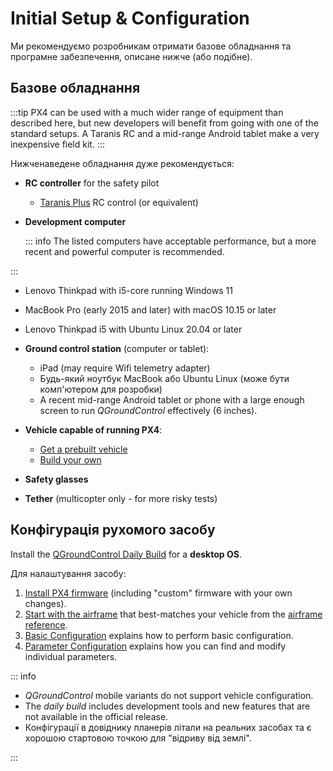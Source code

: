 # Initial Setup & Configuration

Ми рекомендуємо розробникам отримати базове обладнання та програмне забезпечення, описане нижче (або подібне).

## Базове обладнання

:::tip
PX4 can be used with a much wider range of equipment than described here, but new developers will benefit from going with one of the standard setups.
A Taranis RC and a mid-range Android tablet make a very inexpensive field kit.
:::

Нижченаведене обладнання дуже рекомендується:

- **RC controller** for the safety pilot
  - [Taranis Plus](https://www.frsky-rc.com/product/taranis-x9d-plus-2/) RC control (or equivalent)

- **Development computer**

  ::: info
  The listed computers have acceptable performance, but a more recent and powerful computer is recommended.

:::

  - Lenovo Thinkpad with i5-core running Windows 11
  - MacBook Pro (early 2015 and later) with macOS 10.15 or later
  - Lenovo Thinkpad i5 with Ubuntu Linux 20.04 or later

- **Ground control station** (computer or tablet):
  - iPad (may require Wifi telemetry adapter)
  - Будь-який ноутбук MacBook або Ubuntu Linux (може бути комп'ютером для розробки)
  - A recent mid-range Android tablet or phone with a large enough screen to run _QGroundControl_ effectively (6 inches).

- **Vehicle capable of running PX4**:
  - [Get a prebuilt vehicle](../complete_vehicles_mc/index.md)
  - [Build your own](../frames_multicopter/kits.md)

- **Safety glasses**

- **Tether** (multicopter only - for more risky tests)

## Конфігурація рухомого засобу

Install the [QGroundControl Daily Build](../dev_setup/qgc_daily_build.md) for a **desktop OS**.

Для налаштування засобу:

1. [Install PX4 firmware](../config/firmware.md#installing-px4-main-beta-or-custom-firmware) (including "custom" firmware with your own changes).
2. [Start with the airframe](../config/airframe.md) that best-matches your vehicle from the [airframe reference](../airframes/airframe_reference.md).
3. [Basic Configuration](../config/index.md) explains how to perform basic configuration.
4. [Parameter Configuration](../advanced_config/parameters.md) explains how you can find and modify individual parameters.

::: info

- _QGroundControl_ mobile variants do not support vehicle configuration.
- The _daily build_ includes development tools and new features that are not available in the official release.
- Конфігурації в довіднику планерів літали на реальних засобах та є хорошою стартовою точкою для "відриву від землі".

:::
